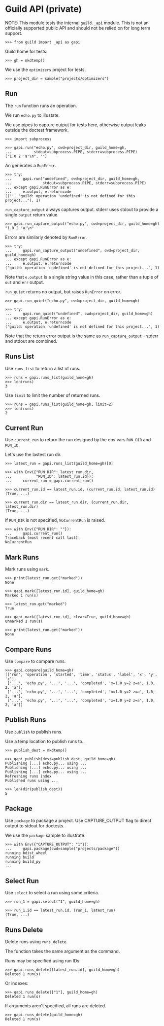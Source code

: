 # Guild API (private)

NOTE: This module tests the internal `guild._api` module. This is not
an officially supported public API and should not be relied on for
long term support.

    >>> from guild import _api as gapi

Guild home for tests:

    >>> gh = mkdtemp()

We use the `optimizers` project for tests.

    >>> project_dir = sample("projects/optimizers")

## Run

The `run` function runs an operation.

We run `echo.py` to illustate.

We use pipes to capture output for tests here, otherwise output leaks
outside the doctest framework.

    >>> import subprocess

    >>> gapi.run("echo.py", cwd=project_dir, guild_home=gh,
    ...          stdout=subprocess.PIPE, stderr=subprocess.PIPE)
    ("1.0 2 'a'\n", '')

An generates a `RunError`.

    >>> try:
    ...     gapi.run("undefined", cwd=project_dir, guild_home=gh,
    ...              stdout=subprocess.PIPE, stderr=subprocess.PIPE)
    ... except gapi.RunError as e:
    ...     e.output, e.returncode
    (('', "guild: operation 'undefined' is not defined for this project..."), 1)

`run_capture_output` always captures output. stderr uses stdout to
provide a single `output` return value.

    >>> gapi.run_capture_output("echo.py", cwd=project_dir, guild_home=gh)
    "1.0 2 'a'\n"

Errors are similarly denoted by `RunError`.

    >>> try:
    ...     gapi.run_capture_output("undefined", cwd=project_dir, guild_home=gh)
    ... except gapi.RunError as e:
    ...     e.output, e.returncode
    ("guild: operation 'undefined' is not defined for this project...", 1)

Note that `e.output` is a single string value in this case, rather
than a tuple of `out` and `err` output.

`run_quiet` returns no output, but raises `RunError` on error.

    >>> gapi.run_quiet("echo.py", cwd=project_dir, guild_home=gh)

    >>> try:
    ...     gapi.run_quiet("undefined", cwd=project_dir, guild_home=gh)
    ... except gapi.RunError as e:
    ...     e.output, e.returncode
    ("guild: operation 'undefined' is not defined for this project...", 1)

Note that the return error output is the same as
`run_capture_output` - stderr and stdout are combined.

## Runs List

Use `runs_list` to return a list of runs.

    >>> runs = gapi.runs_list(guild_home=gh)
    >>> len(runs)
    3

Use `limit` to limit the number of returned runs.

    >>> runs = gapi.runs_list(guild_home=gh, limit=2)
    >>> len(runs)
    2

## Current Run

Use `current_run` to return the run designed by the env vars `RUN_DIR`
and `RUN_ID`.

Let's use the lastest run dir.

    >>> latest_run = gapi.runs_list(guild_home=gh)[0]

    >>> with Env({"RUN_DIR": latest_run.dir,
    ...           "RUN_ID": latest_run.id}):
    ...     current_run = gapi.current_run()

    >>> current_run.id == latest_run.id, (current_run.id, latest_run.id)
    (True, ...)

    >>> current_run.dir == latest_run.dir, (current_run.dir, latest_run.dir)
    (True, ...)

If `RUN_DIR` is not specified, `NoCurrentRun` is raised.

    >>> with Env({"RUN_DIR": ""}):
    ...     gapi.current_run()
    Traceback (most recent call last):
    NoCurrentRun

## Mark Runs

Mark runs using `mark`.

    >>> print(latest_run.get("marked"))
    None

    >>> gapi.mark([latest_run.id], guild_home=gh)
    Marked 1 run(s)

    >>> latest_run.get("marked")
    True

    >>> gapi.mark([latest_run.id], clear=True, guild_home=gh)
    Unmarked 1 run(s)

    >>> print(latest_run.get("marked"))
    None

## Compare Runs

Use `compare` to compare runs.

    >>> gapi.compare(guild_home=gh)
    [['run', 'operation', 'started', 'time', 'status', 'label', 'x', 'y', 'z'],
     ['...', 'echo.py', '...', '...', 'completed', 'x=1.0 y=2 z=a', 1.0, 2, 'a'],
     ['...', 'echo.py', '...', '...', 'completed', 'x=1.0 y=2 z=a', 1.0, 2, 'a'],
     ['...', 'echo.py', '...', '...', 'completed', 'x=1.0 y=2 z=a', 1.0, 2, 'a']]

## Publish Runs

Use `publish` to publish runs.

Use a temp location to publish runs to.

    >>> publish_dest = mkdtemp()

    >>> gapi.publish(dest=publish_dest, guild_home=gh)
    Publishing [...] echo.py... using ...
    Publishing [...] echo.py... using ...
    Publishing [...] echo.py... using ...
    Refreshing runs index
    Published runs using ...

    >>> len(dir(publish_dest))
    5

## Package

Use `package` to package a project. Use CAPTURE_OUTPUT flag to direct
output to stdout for doctests.

We use the `package` sample to illustrate.

    >>> with Env({"CAPTURE_OUTPUT": "1"}):
    ...     gapi.package(cwd=sample("projects/package"))
    running bdist_wheel
    running build
    running build_py
    ...

## Select Run

Use `select` to select a run using some criteria.

    >>> run_1 = gapi.select("1", guild_home=gh)

    >>> run_1.id == latest_run.id, (run_1, latest_run)
    (True, ...)

## Runs Delete

Delete runs using `runs_delete`.

The function takes the same argument as the command.

Runs may be specified using run IDs:

    >>> gapi.runs_delete([latest_run.id], guild_home=gh)
    Deleted 1 run(s)

Or indexes:

    >>> gapi.runs_delete(["1"], guild_home=gh)
    Deleted 1 run(s)

If arguments aren't specified, all runs are deleted.

    >>> gapi.runs_delete(guild_home=gh)
    Deleted 1 run(s)
